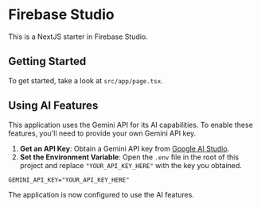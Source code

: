 # Firebase Studio

This is a NextJS starter in Firebase Studio.

## Getting Started

To get started, take a look at `src/app/page.tsx`.

## Using AI Features

This application uses the Gemini API for its AI capabilities. To enable these features, you'll need to provide your own Gemini API key.

1.  **Get an API Key**: Obtain a Gemini API key from [Google AI Studio](https://aistudio.google.com/app/apikey).
2.  **Set the Environment Variable**: Open the `.env` file in the root of this project and replace `"YOUR_API_KEY_HERE"` with the key you obtained.

```
GEMINI_API_KEY="YOUR_API_KEY_HERE"
```

The application is now configured to use the AI features.
